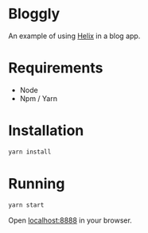 # Bloggly

An example of using [Helix](http://www.github.com/ohgoodlord/helix) in a blog app.

# Requirements

* Node
* Npm / Yarn

# Installation

```bash
yarn install
```

# Running

```bash
yarn start
```

Open [localhost:8888](http://localhost:8888) in your browser.